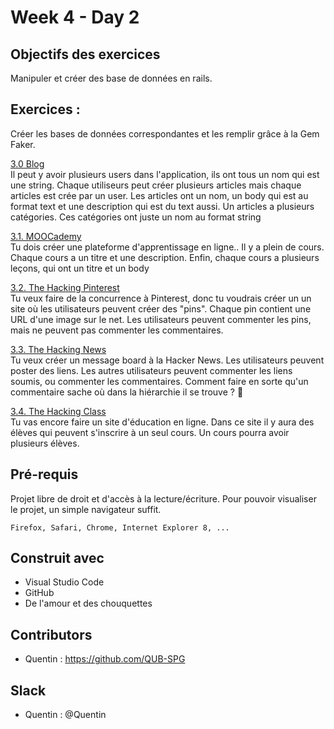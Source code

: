 # Week 4 - Day 2

## Objectifs des exercices

Manipuler et créer des base de données en rails.

## Exercices :
Créer les bases de données correspondantes et les remplir grâce à la Gem Faker.

[3.0 Blog](https://github.com/QUB-SPG/exo-bdd-rails/tree/master/Blog-DB)<br/>
Il peut y avoir plusieurs users dans l'application, ils ont tous un nom qui est une string. Chaque utiliseurs peut créer plusieurs articles mais chaque articles est crée par un user. Les articles ont un nom, un body qui est au format text et une description qui est du text aussi. Un articles a plusieurs catégories. Ces catégories ont juste un nom au format string

[3.1. MOOCademy](https://github.com/QUB-SPG/exo-bdd-rails/tree/master/MOOCademy)<br/>
Tu dois créer une plateforme d'apprentissage en ligne.. Il y a plein de cours. Chaque cours a un titre et une description. Enfin, chaque cours a plusieurs leçons, qui ont un titre et un body

[3.2. The Hacking Pinterest](https://github.com/QUB-SPG/exo-bdd-rails/tree/master/The_Hacking_Pinterest)<br/>
Tu veux faire de la concurrence à Pinterest, donc tu voudrais créer un un site où les utilisateurs peuvent créer des "pins". Chaque pin contient une URL d'une image sur le net. Les utilisateurs peuvent commenter les pins, mais ne peuvent pas commenter les commentaires.

[3.3. The Hacking News](https://github.com/QUB-SPG/exo-bdd-rails/tree/master/The-Hacking_News)<br/>
Tu veux créer un message board à la Hacker News. Les utilisateurs peuvent poster des liens. Les autres utilisateurs peuvent commenter les liens soumis, ou commenter les commentaires. Comment faire en sorte qu'un commentaire sache où dans la hiérarchie il se trouve ? 🤔

[3.4. The Hacking Class](https://github.com/QUB-SPG/exo-bdd-rails/tree/master/The-Hacking-Class)<br/>
Tu vas encore faire un site d'éducation en ligne. Dans ce site il y aura des élèves qui peuvent s'inscrire à un seul cours. Un cours pourra avoir plusieurs élèves.


## Pré-requis

Projet libre de droit et d'accès à la lecture/écriture. 
Pour pouvoir visualiser le projet, un simple navigateur suffit.


```
Firefox, Safari, Chrome, Internet Explorer 8, ...
```

## Construit avec

* Visual Studio Code
* GitHub
* De l'amour et des chouquettes


## Contributors

* Quentin : https://github.com/QUB-SPG

## Slack

* Quentin : @Quentin


